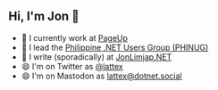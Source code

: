 ## Hi, I'm Jon 👋

- 🔭 I currently work at [PageUp](https://github.com/PageupPeopleOrg/)
- 🌱 I lead the [Philippine .NET Users Group (PHINUG)](https://phinug.org)
- 💬 I write (sporadically) at [JonLimjap.NET](https://jonlimjap.net)
- 😄 I'm on Twitter as [@lattex](https://twitter.com/lattex)
- 😄 I'm on Mastodon as <a rel="me" href="https://dotnet.social/@lattex">lattex@dotnet.social</a>


<!--
**LaTtEX/LaTtEX** is a ✨ _special_ ✨ repository because its `README.md` (this file) appears on your GitHub profile.

Here are some ideas to get you started:

- 🔭 I’m currently working on ...
- 🌱 I’m currently learning ...
- 👯 I’m looking to collaborate on ...
- 🤔 I’m looking for help with ...
- 💬 Ask me about ...
- 📫 How to reach me: ...
- 😄 Pronouns: ...
- ⚡ Fun fact: ...
-->
